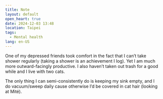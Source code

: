 ```yaml
---
title: Note
layout: default
open_heart: true
date: 2024-12-03 13:48
location: Taipei
tags: 
  - Mental health
lang: en-US
---
```


One of my depressed friends took comfort in the fact that I can’t take shower regularly (taking a shower is an achievement I log). Yet I am much more outward-facingly productive. I also haven’t taken out trash for a good while and I live with two cats. 

The only thing I can semi-consistently do is keeping my sink empty, and I do vacuum/sweep daily cause otherwise I’d be covered in cat hair (looking at Mité).
